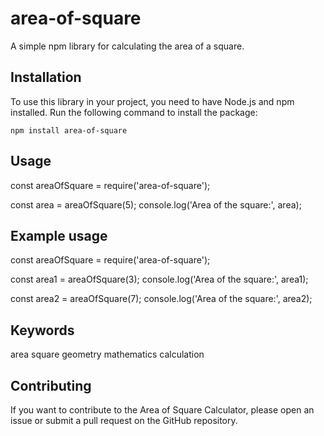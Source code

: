 # area-of-square 

A simple npm library for calculating the area of a square.


##  Installation

To use this library in your project, you need to have Node.js and npm installed. Run the following command to install the package:

```shell
npm install area-of-square
```


## Usage

const areaOfSquare = require('area-of-square');

const area = areaOfSquare(5);
console.log('Area of the square:', area);

## Example usage

const areaOfSquare = require('area-of-square');

const area1 = areaOfSquare(3);
console.log('Area of the square:', area1);

const area2 = areaOfSquare(7);
console.log('Area of the square:', area2);

## Keywords
area
square
geometry
mathematics
calculation

## Contributing
 If you want to contribute to the Area of Square Calculator, please open an issue or submit a pull request on the GitHub repository.

